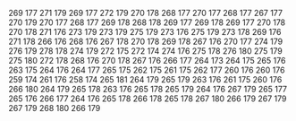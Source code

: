 269 177
271 179
269 177
272 179
270 178
268 177
270 177
268 177
267 177
270 179
270 177
268 177
269 178
268 178
269 177
269 178
269 177
270 178
270 178
271 176
273 179
273 179
275 179
273 176
275 179
273 178
269 176
271 178
266 176
268 176
267 178
270 178
269 178
267 176
270 177
274 179
276 179
278 178
274 179
272 175
272 174
274 176
275 178
276 180
275 179
275 180
272 178
268 176
270 178
267 176
266 177
264 173
264 175
265 176
263 175
264 176
264 177
265 175
262 175
261 175
262 177
260 176
260 176
259 174
261 176
258 174
265 181
264 179
265 179
263 176
261 175
260 176
266 180
264 179
265 178
263 176
265 178
265 179
264 176
267 179
265 177
265 176
266 177
264 176
265 178
266 178
265 178
267 180
266 179
267 179
267 179
268 180
266 179
